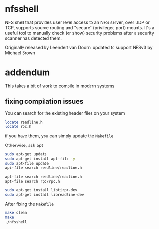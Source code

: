 nfsshell
========

NFS shell that provides user level access to an NFS server, over UDP or TCP,
supports source routing and "secure" (privileged port) mounts. It's a
useful tool to manually check (or show) security problems after a security
scanner has detected them.

Originally released by Leendert van Doorn, updated to support NFSv3 by Michael Brown

# addendum
This takes a bit of work to compile in modern systems

## fixing compilation issues
You can search for the existing header files on your system

```sh
locate readline.h
locate rpc.h
```

if you have them, you can simply update the `Makefile`

Otherwise, ask apt
```sh
sudo apt-get update
sudo apt-get install apt-file -y
sudo apt-file update
apt-file search readline/readline.h

apt-file search readline/readline.h
apt-file search rpc/rpc.h

sudo apt-get install libtirpc-dev
sudo apt-get install libreadline-dev
```

After fixing the `Makefile`

```sh
make clean
make
./nfsshell
```
